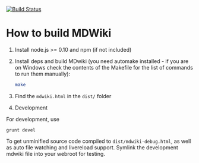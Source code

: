 [![Build Status](https://travis-ci.org/Dynalon/mdwiki.png?branch=master)](https://travis-ci.org/Dynalon/mdwiki)


How to build MDWiki
======

1. Install node.js >= 0.10 and npm (if not included)
2. Install deps and build MDwiki (you need automake installed - if you are on Windows check the contents of the Makefile for the list of commands to run them manually):

    ```bash
    make
    ```

3. Find the `mdwiki.html` in the `dist/` folder

4. Development

For development, use

    grunt devel 

To get unminified source code compiled to `dist/mdwiki-debug.html`, as well as auto file watching and livereload support. Symlink the development mdwiki file into your webroot for testing.
